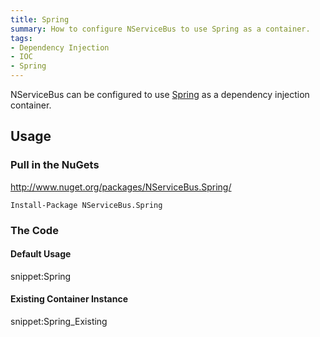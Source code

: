 ```yaml
---
title: Spring
summary: How to configure NServiceBus to use Spring as a container.
tags:
- Dependency Injection
- IOC
- Spring
---
```



NServiceBus can be configured to use [Spring](http://www.springframework.net/) as a dependency injection container. 


## Usage


### Pull in the NuGets

http://www.nuget.org/packages/NServiceBus.Spring/

    Install-Package NServiceBus.Spring


### The Code


#### Default Usage

snippet:Spring


#### Existing Container Instance

snippet:Spring_Existing
